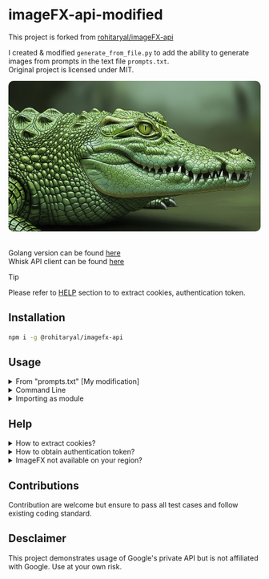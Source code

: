 # imageFX-api-modified
This project is forked from [rohitaryal/imageFX-api](https://github.com/rohitaryal/imageFX-api)

I created & modified `generate_from_file.py` to add the ability to generate images from prompts in the text file `prompts.txt`.  
Original project is licensed under MIT.

<center>
    <img src="./misc/banner.png" style="border-radius:10px" height="300px">
</center>
<br>

Golang version can be found [here](https://github.com/rohitaryal/imageGO)  
Whisk API client can be found [here](https://github.com/rohitaryal/whisk-api)

> [!TIP]
> Please refer to [HELP](#help) section to to extract cookies, authentication token.

## Installation
```bash
npm i -g @rohitaryal/imagefx-api
```
## Usage

<details>
<summary>From "prompts.txt" [My modification]</summary>

I've created a `generate_from_file.py` script that will automatically generate images based on the "prompts" in `prompts.txt` file.

Usage:
1. Edit the `prompts.txt` file to have as many prompts as you want. Each prompt is seperated by an empty line. See example in `prompts.txt`
2. Run the script `[Replace "your_auth_token" with the token from your browser. See HELP section on how to get token]`
```bash
$env:TOKEN="your_auth_token"; node .\generate_from_file.mjs .\prompts.txt --count=4 --out=./out
```
- `./out` can be modified to have a specific output folder for image generation
- `count` can be modified to have any amount of images generated per prompt
3. Running the default args will create an output folder called `out` that has all the images generated in it. Naming scheme of images are numbers in ascending order
- In the case that a prompt has failed to generate, it will continue generating the next prompt, but skip the naming of the files and continue as if they were generated for easier detection of failed generation.
- EX: If 3 prompts are written and each generates 2 images, and the 2nd prompt fails, naming scheme will be `1,2,5,6`
- After generation is complete, there will be a `manifest.txt` file also created in the folder the show the prompts, corresponding image #, and wether the image was created successfully or there is a `GAP`
    
</details>

<details>
<summary>Command Line</summary>


```bash
imagefx --prompt "purple cat" --cookie "$COOKIE"
```

You can also use authentication token instead.

```bash
imagefx --prompt "purple cat" --auth "$TOKEN"
```

If one is present the other one is optional, but generating new authentication token will require cookies. So, its better to use the first one since it generates authentication token internally.

#### Full Usage Options:
```text
Usage: imagefx [options]

Options:
  --version        Show version number                      [boolean]
  --auth           Authentication token for generating images [string]
  --cookie         Cookie (for auto auth token generation)   [string]
  --seed           Seed for reference image                  [number] [default: null]
  --count          Number of images to generate              [number] [default: 4]
  --prompt         Prompt for image generation               [string] [required]
  --dir            Directory to save images                  [string] [default: "."]
  --model          Model to use for generation                [string] [default: IMAGEN_4]
                   Choices: IMAGEN_2, IMAGEN_3, IMAGEN_4,
                            IMAGEN_3_1, IMAGEN_3_5,
                            IMAGEN_2_LANDSCAPE, IMAGEN_3_PORTRAIT,
                            IMAGEN_3_LANDSCAPE, IMAGEN_3_PORTRAIT_THREE_FOUR,
                            IMAGEN_3_LANDSCAPE_FOUR_THREE,
                            IMAGE_MODEL_NAME_UNSPECIFIED
  --ratio          Aspect ratio                               [string] [default: IMAGE_ASPECT_RATIO_LANDSCAPE]
                   Choices: IMAGE_ASPECT_RATIO_SQUARE,
                            IMAGE_ASPECT_RATIO_PORTRAIT,
                            IMAGE_ASPECT_RATIO_LANDSCAPE,
                            IMAGE_ASPECT_RATIO_UNSPECIFIED,
                            IMAGE_ASPECT_RATIO_LANDSCAPE_FOUR_THREE,
                            IMAGE_ASPECT_RATIO_PORTRAIT_THREE_FOUR
  --help           Show help                                [boolean]
```
</details>

<details>
<summary>Importing as module</summary>

```javascript
import * as fs from "fs";
import ImageFx from "@rohitaryal/imagefx-api";


const fx = new ImageFx({
  authorizationKey: process.env.TOKEN
});

const resp = await fx.generateImage({
  prompt: "A sigma crocodile, showing off his rizz"
});

if(resp.Err || !resp.Ok) { // Failed
    console.log(resp.Err)
    process.exit(1);
}


resp.Ok.forEach((image, index) => {
  fs.writeFileSync(`image-${index + 1}.png`, image.encodedImage, "base64")
})
```

**Note**: All function return `Result<T>` and it consists of:
- `Ok: T` - If it was success, result will be here
- `Err: Error` - In case of failure, error message will be here

</details>

## Help

<details>
<summary>How to extract cookies?</summary>

1. Open [labs.google](https://labs.google/fx/tools/image-fx), make sure you are logged in
2. Press <kbd>CTRL</kbd> + <kbd>SHIFT</kbd> + <kbd>I</kbd> to open console
3. Click on `Application` tab at top of console
4. At lower left section, double click on `Cookies`
5. Click on the `https://labs.google`
6. Copy the corresponding value of `__Secure-next-auth.session-token`

</details>

<details>
<summary>How to obtain authentication token?</summary>

1. Open [labs.google](https://labs.google/fx/tools/image-fx), make sure you are logged in
2. Press <kbd>CTRL</kbd> + <kbd>SHIFT</kbd> + <kbd>I</kbd> to open console
3. Paste the following code into console
```js
let script = document.querySelector("#__NEXT_DATA__");
let obj = JSON.parse(script.textContent);
let authToken = obj["props"]["pageProps"]["session"]["access_token"];

window.prompt("Copy the auth token: ", authToken);
```
4. Copy the content from the prompt box.

</details>

<details>
<summary>ImageFX not available on your region?</summary>

1. Connect to a VPN with US regions
2. Login to [labs.google](https://labs.google/fx/tools/image-fx)
3. Follow above guide to extract the **Authentication Token** and not the cookies.
</details>

## Contributions
Contribution are welcome but ensure to pass all test cases and follow existing coding standard. 

## Desclaimer
This project demonstrates usage of Google's private API but is not affiliated with Google. Use at your own risk.
